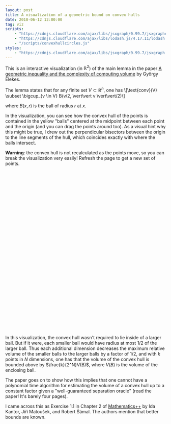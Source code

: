 ```yaml
---
layout: post
title: A visualization of a geometric bound on convex hulls
date: 2018-06-12 12:00:00
tag: viz
scripts:
    - "https://cdnjs.cloudflare.com/ajax/libs/jsxgraph/0.99.7/jsxgraphcore.js"
    - "https://cdnjs.cloudflare.com/ajax/libs/lodash.js/4.17.11/lodash.min.js"
    - "/scripts/convexhullcircles.js"
styles:
    - "https://cdnjs.cloudflare.com/ajax/libs/jsxgraph/0.99.7/jsxgraph.css"
---
```


This is an interactive visualization (in $\mathbb{R}^2$) of the main lemma in the paper [A geometric inequality and the complexity of computing volume](https://link.springer.com/article/10.1007/BF02187701) by György Elekes.

The lemma states that for any finite set $V \subset \mathbb{R}^n$, one has \\[\text{conv}(V) \subset \bigcup_{v \in V} B(v/2, \vert\vert v \vert\vert/2)\\]

where $B(x, r)$ is the ball of radius $r$ at $x$.

In the visualization, you can see how the convex hull of the points is contained in the yellow "balls" centered at the midpoint between each point and the origin (and you can drag the points around too). As a visual hint why this might be true, I drew out the perpendicular bisectors between the origin to the line segments of the hull, which coincides exactly with where the balls intersect.

**Warning**: the convex hull is not recalculated as the points move, so you can break the visualization very easily! Refresh the page to get a new set of points.

<div id="jxgbox" class="jxgbox" style="width:500px; height:500px">
</div>

In this visualization, the convex hull wasn't required to lie inside of a larger ball. But if it were, each smaller ball would have radius at most $1/2$ of the larger ball. Thus each additional dimension decreases the maximum relative volume of the smaller balls to the larger balls by a factor of $1/2$, and with $k$ points in $N$ dimensions, one has that the volume of the convex hull is bounded above by $\frac{k}{2^N}V(B)$, where $V(B)$ is the volume of the enclosing ball.

The paper goes on to show how this implies that one cannot have a polynomial time algorithm for estimating the volume of a convex hull up to a constant factor given a "well-guaranteed separation oracle" (read the paper! It's barely four pages).

I came across this as Exercise 1.1 in Chapter 2 of [Mathematics++](https://www.ams.org/publications/authors/books/postpub/stml-75) by Ida Kantor, Jiří Matoušek, and Robert Šámal. The authors mention that better bounds are known.
